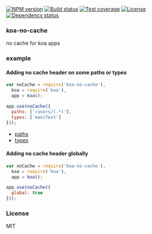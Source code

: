 [![NPM version][npm-img]][npm-url]
[![Build status][travis-img]][travis-url]
[![Test coverage][coveralls-img]][coveralls-url]
[![License][license-img]][license-url]
[![Dependency status][david-img]][david-url]

### koa-no-cache
no cache for koa apps

### example

#### Adding no cache header on some paths or types

```js
var noCache = require('koa-no-cache'),
  koa = require('koa'),
  app = koa();

app.use(noCache({
  paths: ['/users/(.*)'],
  types: ['manifest']
}));
```

* [paths](https://github.com/pillarjs/path-to-regexp)
* [types](https://github.com/jshttp/type-is)


#### Adding no cache header globally

```js
var noCache = require('koa-no-cache'),
  koa = require('koa'),
  app = koa();

app.use(noCache({
  global: true
}));
```

### License
MIT

[npm-img]: https://img.shields.io/npm/v/koa-no-cache.svg?style=flat-square
[npm-url]: https://npmjs.org/package/koa-no-cache
[travis-img]: https://img.shields.io/travis/coderhaoxin/koa-no-cache.svg?style=flat-square
[travis-url]: https://travis-ci.org/coderhaoxin/koa-no-cache
[coveralls-img]: https://img.shields.io/coveralls/coderhaoxin/koa-no-cache.svg?style=flat-square
[coveralls-url]: https://coveralls.io/r/coderhaoxin/koa-no-cache?branch=master
[license-img]: https://img.shields.io/badge/license-MIT-green.svg?style=flat-square
[license-url]: http://opensource.org/licenses/MIT
[david-img]: https://img.shields.io/david/coderhaoxin/koa-no-cache.svg?style=flat-square
[david-url]: https://david-dm.org/coderhaoxin/koa-no-cache
